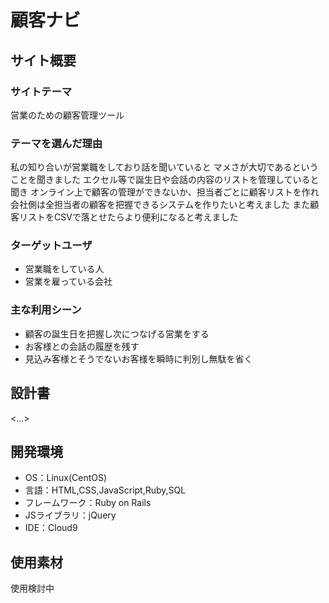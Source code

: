 # 顧客ナビ

## サイト概要
### サイトテーマ
営業のための顧客管理ツール

### テーマを選んだ理由
私の知り合いが営業職をしており話を聞いていると
マメさが大切であるということを聞きました
エクセル等で誕生日や会話の内容のリストを管理していると聞き
オンライン上で顧客の管理ができないか、担当者ごとに顧客リストを作れ
会社側は全担当者の顧客を把握できるシステムを作りたいと考えました
また顧客リストをCSVで落とせたらより便利になると考えました

### ターゲットユーザ
 - 営業職をしている人
 - 営業を雇っている会社


### 主な利用シーン
- 顧客の誕生日を把握し次につなげる営業をする
- お客様との会話の履歴を残す
- 見込み客様とそうでないお客様を瞬時に判別し無駄を省く

## 設計書
<...>

## 開発環境
- OS：Linux(CentOS)
- 言語：HTML,CSS,JavaScript,Ruby,SQL
- フレームワーク：Ruby on Rails
- JSライブラリ：jQuery
- IDE：Cloud9

## 使用素材
使用検討中